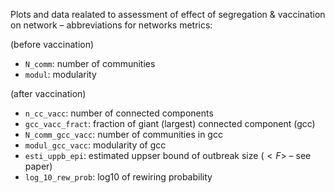 Plots and data realated to assessment of effect of segregation & vaccination on network – abbreviations for networks metrics:

 (before vaccination)

* `N_comm`: number of communities
* `modul`: modularity

 (after vaccination)  
* `n_cc_vacc`:   number of connected components
* `gcc_vacc_fract`: fraction of giant (largest) connected component (gcc)
* `N_comm_gcc_vacc`: number of communities in gcc
* `modul_gcc_vacc`: modularity of gcc
* `esti_uppb_epi`: estimated uppser bound of outbreak size ($<F>$ – see paper)
* `log_10_rew_prob`: log10 of rewiring probability
